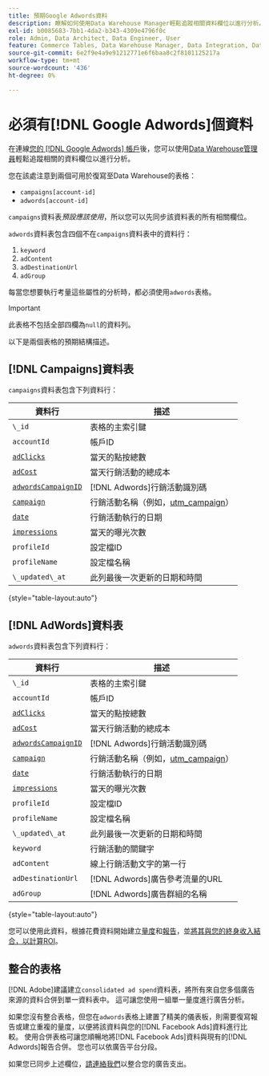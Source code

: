 ```yaml
---
title: 預期Google Adwords資料
description: 瞭解如何使用Data Warehouse Manager輕鬆追蹤相關資料欄位以進行分析。
exl-id: b0085683-7bb1-4da2-b343-4309e4796f0c
role: Admin, Data Architect, Data Engineer, User
feature: Commerce Tables, Data Warehouse Manager, Data Integration, Data Import/Export
source-git-commit: 6e2f9e4a9e91212771e6f6baa8c2f8101125217a
workflow-type: tm+mt
source-wordcount: '436'
ht-degree: 0%

---
```


# 必須有[!DNL Google Adwords]個資料

在連線[您的 [!DNL Google Adwords] 帳戶](../integrations/google-adwords.md)後，您可以使用[Data Warehouse管理員](../../data-warehouse-mgr/tour-dwm.md)輕鬆追蹤相關的資料欄位以進行分析。

您在該處注意到兩個可用於復寫至Data Warehouse的表格：

* `campaigns[account-id]`
* `adwords[account-id]`

`campaigns`資料表&#x200B;*預設應該使用*，所以您可以先同步該資料表的所有相關欄位。

`adwords`資料表包含四個不在`campaigns`資料表中的資料行：

1. `keyword`
1. `adContent`
1. `adDestinationUrl`
1. `adGroup`

每當您想要執行考量這些屬性的分析時，都必須使用`adwords`表格。

>[!IMPORTANT]
>
>此表格不包括全部四欄為`null`的資料列。

以下是兩個表格的預期結構描述。

## [!DNL Campaigns]資料表

`campaigns`資料表包含下列資料行：

| **資料行** | **描述** |
|-----|-----|
| `\_id` | 表格的主索引鍵 |
| `accountId` | 帳戶ID |
| [`adClicks`](https://ga-dev-tools.google/dimensions-metrics-explorer/#view=detail&group=adwords&jump=ga_adclicks) | 當天的點按總數 |
| [`adCost`](https://ga-dev-tools.google/dimensions-metrics-explorer/#view=detail&group=adwords&jump=ga_adcost) | 當天行銷活動的總成本 |
| [`adwordsCampaignID`](https://ga-dev-tools.google/dimensions-metrics-explorer/#view=detail&group=adwords&jump=ga_adwordscampaignid) | [!DNL Adwords]行銷活動識別碼 |
| [`campaign`](https://ga-dev-tools.google/dimensions-metrics-explorer/#view=detail&group=traffic_sources&jump=ga_campaign) | 行銷活動名稱（例如，[utm\_campaign](https://support.google.com/analytics/answer/1033867?hl=en)） |
| [`date`](https://ga-dev-tools.google/dimensions-metrics-explorer/#view=detail&group=time&jump=ga_date) | 行銷活動執行的日期 |
| [`impressions`](https://ga-dev-tools.google/dimensions-metrics-explorer/#view=detail&group=adwords&jump=ga_impressions) | 當天的曝光次數 |
| `profileId` | 設定檔ID |
| `profileName` | 設定檔名稱 |
| `\_updated\_at` | 此列最後一次更新的日期和時間 |

{style="table-layout:auto"}

## [!DNL AdWords]資料表

`adwords`資料表包含下列資料行：

| **資料行** | **描述** |
|-----|-----|
| `\_id` | 表格的主索引鍵 |
| `accountId` | 帳戶ID |
| [`adClicks`](https://ga-dev-tools.google/dimensions-metrics-explorer/#view=detail&group=adwords&jump=ga_adclicks) | 當天的點按總數 |
| [`adCost`](https://ga-dev-tools.google/dimensions-metrics-explorer/#view=detail&group=adwords&jump=ga_adcost) | 當天行銷活動的總成本 |
| [`adwordsCampaignID`](https://ga-dev-tools.google/dimensions-metrics-explorer/#view=detail&group=adwords&jump=ga_adwordscampaignid) | [!DNL Adwords]行銷活動識別碼 |
| [`campaign`](https://ga-dev-tools.google/dimensions-metrics-explorer/#view=detail&group=traffic_sources&jump=ga_campaign) | 行銷活動名稱（例如，[utm\_campaign](https://support.google.com/analytics/answer/1033867?hl=en)） |
| [`date`](https://ga-dev-tools.google/dimensions-metrics-explorer/#view=detail&group=time&jump=ga_date) | 行銷活動執行的日期 |
| [`impressions`](https://ga-dev-tools.google/dimensions-metrics-explorer/#view=detail&group=adwords&jump=ga_impressions) | 當天的曝光次數 |
| `profileId` | 設定檔ID |
| `profileName` | 設定檔名稱 |
| `\_updated\_at` | 此列最後一次更新的日期和時間 |
| `keyword` | 行銷活動的關鍵字 |
| `adContent` | 線上行銷活動文字的第一行 |
| `adDestinationUrl` | [!DNL Adwords]廣告參考流量的URL |
| `adGroup` | [!DNL Adwords]廣告群組的名稱 |

{style="table-layout:auto"}

您可以使用此資料，根據花費資料開始建立[量度](../../../data-user/reports/ess-manage-data-metrics.md)和[報告](../../../tutorials/using-visual-report-builder.md)，並[將其與您的終身收入結合，以計算ROI](../../analysis/roi-ad-camp.md)。

## 整合的表格

[!DNL Adobe]建議建立`consolidated ad spend`資料表，將所有來自您多個廣告來源的資料合併到單一資料表中。 這可讓您使用一組單一量度進行廣告分析。

如果您沒有整合表格，但您在`adwords`表格上建置了精美的儀表板，則需要復寫報告或建立重複的量度，以便將該資料與您的[!DNL Facebook Ads]資料進行比較。 使用合併表格可讓您順暢地將[!DNL Facebook Ads]資料與現有的[!DNL Adwords]報告合併。 您也可以依廣告平台分段。

如果您已同步上述欄位，[請連絡我們](https://experienceleague.adobe.com/docs/commerce-knowledge-base/kb/troubleshooting/miscellaneous/mbi-service-policies.html)以整合您的廣告支出。
